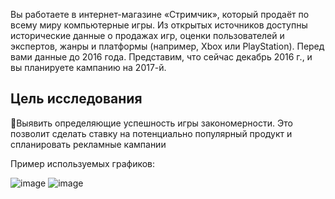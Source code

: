 Вы работаете в интернет-магазине «Стримчик», который продаёт по всему миру компьютерные игры. Из открытых источников доступны исторические данные о продажах игр, оценки пользователей и экспертов, жанры и платформы (например, Xbox или PlayStation). Перед вами данные до 2016 года. Представим, что сейчас декабрь 2016 г., и вы планируете кампанию на 2017-й.

## Цель исследования
📌Выявить определяющие успешность игры закономерности. Это позволит сделать ставку на потенциально популярный продукт и спланировать рекламные кампании

Пример используемых графиков:

![image](https://github.com/eytelar/ds_training_projects/assets/67976513/d60775ef-4d03-47c9-aba3-66bc5c07fc21)
![image](https://github.com/eytelar/ds_training_projects/assets/67976513/775c46e1-bfb5-4ee8-8bdd-887e750639de)
